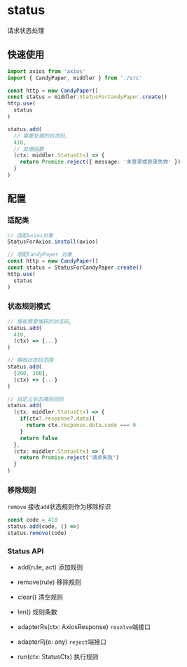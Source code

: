 # status
请求状态处理

## 快速使用
```ts
import axios from 'axios'
import { CandyPaper, middler } from './src'

const http = new CandyPaper()
const status = middler.StatusForCandyPaper.create()
http.use(
  status
)

status.add(
  // 需要处理的状态码,
  410,
  // 处理函数
  (ctx: middler.StatusCtx) => {
    return Promise.reject({ message: '未登录或登录失效' }) 
  }
)

```

## 配置

### 适配类
```ts
// 适配axios对象
StatusForAxios.install(axios)

// 适配CandyPaper 对象
const http = new CandyPaper()
const status = StatusForCandyPaper.create()
http.use(
  status
)

```

### 状态规则模式
```ts
// 接收需要捕获的状态码,  
status.add(
  410,
  (ctx) => {...}
)

// 接收状态码范围
status.add(
  [200, 300],
  (ctx) => {...}
)

// 自定义状态捕获规则
status.add(
  (ctx: middler.StatusCtx) => {
    if(ctx?.response?.data){
      return ctx.response.data.code === 0
    }
    return false
  },
  (ctx: middler.StatusCtx) => {
    return Promise.reject('请求失败')
  }
)

```

### 移除规则
`remove` 接收`add`状态规则作为移除标识
```ts
const code = 410
status.add(code, () =>)
status.remove(code)
```

### Status API
- add(rule, act) 添加规则
- remove(rule) 移除规则
- clear() 清空规则
- len() 规则条数

- adapterRs(ctx: AxiosResponse) `resolve`端接口
- adapterRj(e: any) `reject`端接口
- run(ctx: StatusCtx) 执行规则